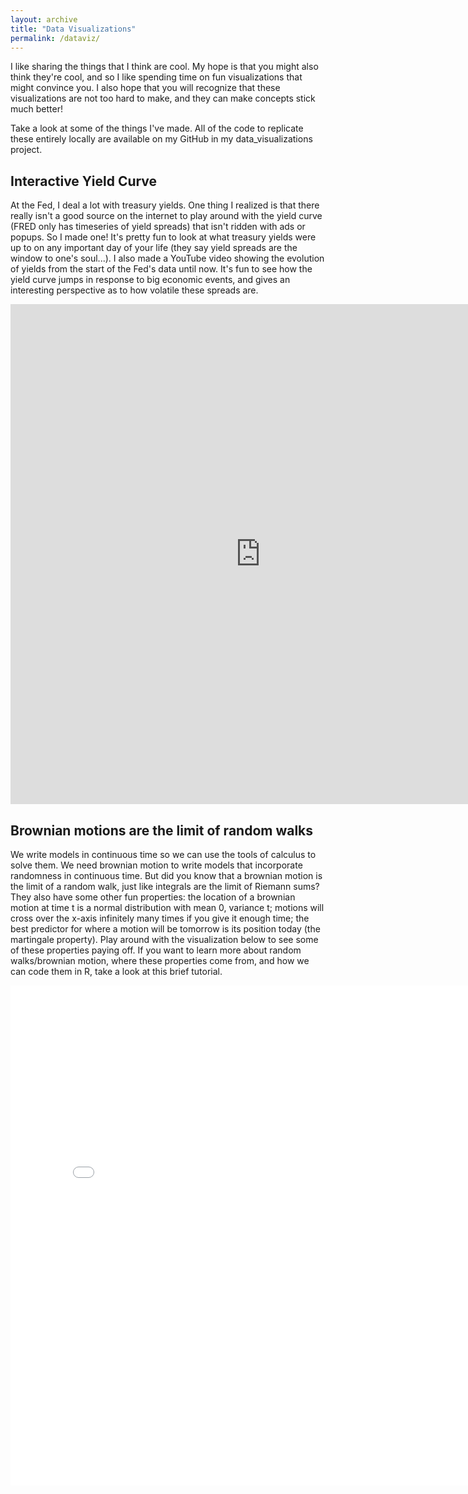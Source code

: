 ```yaml
---
layout: archive
title: "Data Visualizations"
permalink: /dataviz/
---
```


<!-- Optional: add content or include the list of visualizations -->

I like sharing the things that I think are cool. My hope is that you might also think they're cool, and so I like spending time on fun visualizations that might convince you. I also hope that you will recognize that these visualizations are not too hard to make, and they can make concepts stick much better!

Take a look at some of the things I've made. All of the code to replicate these entirely locally are available on my GitHub in my data_visualizations project.

## Interactive Yield Curve
At the Fed, I deal a lot with treasury yields. One thing I realized is that there really isn't a good source on the internet to play around with the yield curve (FRED only has timeseries of yield spreads) that isn't ridden with ads or popups. So I made one! It's pretty fun to look at what treasury yields were up to on any important day of your life (they say yield spreads are the window to one's soul...). I also made a YouTube video showing the evolution of yields from the start of the Fed's data until now. It's fun to see how the yield curve jumps in response to big economic events, and gives an interesting perspective as to how volatile these spreads are.

<iframe src="https://jareddeankatz.shinyapps.io/yield_curve_shiny/" 
        width="800px" 
        height="800px" 
        style="border:none;">
</iframe>

## Brownian motions are the limit of random walks
We write models in continuous time so we can use the tools of calculus to solve them. We need brownian motion to write models that incorporate randomness in continuous time. But did you know that a brownian motion is the limit of a random walk, just like integrals are the limit of Riemann sums? They also have some other fun properties: the location of a brownian motion at time t is a normal distribution with mean 0, variance t; motions will cross over the x-axis infinitely many times if you give it enough time; the best predictor for where a motion will be tomorrow is its position today (the martingale property). Play around with the visualization below to see some of these properties paying off. If you want to learn more about random walks/brownian motion, where these properties come from, and how we can code them in R, take a look at this brief tutorial.

<iframe src="/dataviz/brownian_motion.html" width="800px" height="800px" frameborder="0"></iframe>
